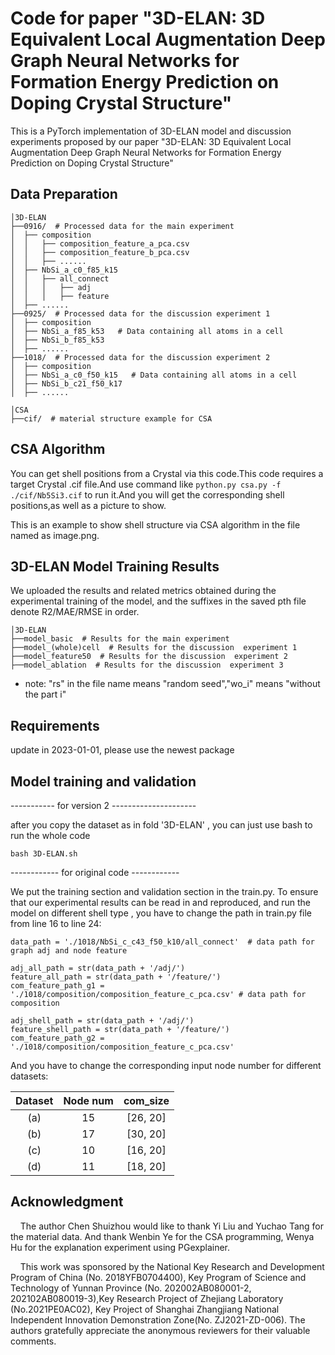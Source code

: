 # Code for paper "3D-ELAN: 3D Equivalent Local Augmentation Deep Graph Neural Networks for Formation Energy Prediction on Doping Crystal Structure"

This is a PyTorch implementation of 3D-ELAN model and discussion experiments proposed by our paper "3D-ELAN: 3D Equivalent Local Augmentation Deep Graph Neural Networks for Formation Energy Prediction on Doping Crystal Structure"

## Data Preparation

```
│3D-ELAN
├──0916/  # Processed data for the main experiment
│  ├── composition
│  │   ├── composition_feature_a_pca.csv
│  │   ├── composition_feature_b_pca.csv
│  │   ├── ......
│  ├── NbSi_a_c0_f85_k15
│  │   ├── all_connect
│  │   │   ├── adj
│  │   │   ├── feature
│  ├── ......
├──0925/  # Processed data for the discussion experiment 1
│  ├── composition
│  ├── NbSi_a_f85_k53   # Data containing all atoms in a cell
│  ├── NbSi_b_f85_k53
│  ├── ......
├──1018/  # Processed data for the discussion experiment 2
│  ├── composition
│  ├── NbSi_a_c0_f50_k15   # Data containing all atoms in a cell
│  ├── NbSi_b_c21_f50_k17
│  ├── ......
```

```
│CSA
├──cif/  # material structure example for CSA 
```

## CSA Algorithm

You can get shell positions from a Crystal via this code.This code requires a target Crystal .cif file.And use command like `python.py csa.py -f ./cif/Nb5Si3.cif` to run it.And you will get the corresponding shell positions,as well as a picture to show.  

This is an example to show shell structure via CSA algorithm in the file named as image.png.

## 3D-ELAN Model Training Results

We uploaded the results and related metrics obtained during the experimental training of the model, and the suffixes in the saved pth file denote R2/MAE/RMSE in order.

```
│3D-ELAN
├──model_basic  # Results for the main experiment
├──model_(whole)cell  # Results for the discussion  experiment 1
├──model_feature50  # Results for the discussion  experiment 2
├──model_ablation  # Results for the discussion  experiment 3
```

- note: "rs" in the file name means "random seed","wo_i" means "without the part i"

## Requirements

update in 2023-01-01, please use the newest package 

## Model training and validation

----------- for version 2 ---------------------

after you copy the dataset as in fold '3D-ELAN' , you can just use bash to run the whole code
```
bash 3D-ELAN.sh
```


------------ for original code ------------

We put the training section and validation section in the train.py. To ensure that our experimental results can be read in and reproduced, and run the model on different shell type , you have to change the path in train.py file from line 16 to line 24:

```
data_path = './1018/NbSi_c_c43_f50_k10/all_connect'  # data path for graph adj and node feature

adj_all_path = str(data_path + '/adj/')  
feature_all_path = str(data_path + '/feature/')  
com_feature_path_g1 = './1018/composition/composition_feature_c_pca.csv' # data path for composition  

adj_shell_path = str(data_path + '/adj/')  
feature_shell_path = str(data_path + '/feature/')  
com_feature_path_g2 = './1018/composition/composition_feature_c_pca.csv'
```

And you have to change the corresponding input node number for different datasets:

| Dataset | Node num | com_size |
|:-------:|:--------:|:--------:|
| (a)     | 15       | [26, 20] |
| (b)     | 17       | [30, 20] |
| (c)     | 10       | [16, 20] |
| (d)     | 11       | [18, 20] |


## Acknowledgment

    The author Chen Shuizhou would like to thank Yi Liu and Yuchao Tang for the material data. And thank Wenbin Ye for the CSA programming, Wenya Hu for the explanation experiment using PGexplainer.

    This work was sponsored by the National Key Research and Development Program of China (No. 2018YFB0704400), Key Program of Science and Technology of Yunnan Province (No. 202002AB080001-2, 202102AB080019-3),Key Research Project of Zhejiang Laboratory (No.2021PE0AC02), Key Project of Shanghai Zhangjiang National Independent Innovation Demonstration Zone(No. ZJ2021-ZD-006). The authors gratefully appreciate the anonymous reviewers for their valuable comments.
